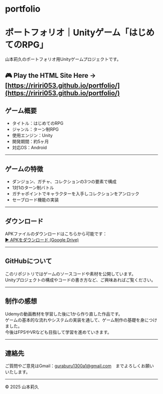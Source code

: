 # portfolio

# ポートフォリオ｜Unityゲーム「はじめてのRPG」

山本莉久のポートフォリオ用Unityゲームプロジェクトです。

🎮 **Play the HTML Site Here** → [https://ririri053.github.io/portfolio/](https://ririri053.github.io/portfolio/)
---

## ゲーム概要

- タイトル：はじめてのRPG  
- ジャンル：ターン制RPG  
- 使用エンジン：Unity  
- 開発期間：約5ヶ月  
- 対応OS：Android  

---

## ゲームの特徴

- ダンジョン、ガチャ、コレクションの3つの要素で構成  
- 1対1のターン制バトル  
- ガチャポイントでキャラクターを入手しコレクションをアンロック  
- セーブロード機能の実装  

---
## ダウンロード

APKファイルのダウンロードはこちらから可能です：  
[▶ APKをダウンロード (Google Drive)](https://drive.google.com/file/d/1HNpw5LFeUNWcHxpqLkruGQ0IlyUAE7tF/view?usp=drive_link)

---

## GitHubについて

このリポジトリではゲームのソースコードや素材を公開しています。  
Unityプロジェクトの構成やコードの書き方など、ご興味あればご覧ください。

---

## 制作の感想

Udemyの動画教材を学習した後に1から作り直した作品です。  
ゲームの基本的な流れやシステムの実装を通して、ゲーム制作の基礎を身につけました。  
今後はFPSやVRなども目指して学習を進めていきます。

---

## 連絡先

ご質問やご意見はGmail：guraburu1300a1@gmail.com　までよろしくお願いいたします。

---

© 2025 山本莉久
